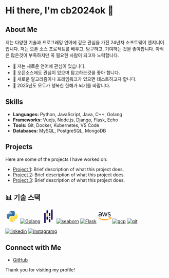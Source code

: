 # Hi there, I'm cb2024ok 👋

## About Me

저는 다양한 기술과 프로그래밍 언어에 깊은 관심을 가진 24년차 소프트웨어 엔지니어 입니다. 저는 오픈 소스 프로젝트를 배우고, 탐구하고, 기여하는 것을 좋아합니다.
아직은 많은것이 부족하지만 꼭 필요한 사람이 되고자 노력합니다.

- 🌱 저는 새로운 언어에 관심이 있습니다.
- 👯 오픈소스에도 관심이 있으며 탐고하는것을 좋아 합니다. 
- 🤔 새로운 알고리즘이나 프레임워크가 있으면 테스트하고자 합니다.
- 💬 2025년도 모두가 행복한 한해가 되기를 바랍니다.

## Skills

- **Languages:** Python, JavaScript, Java, C++, Golang
- **Frameworks:** Vuejs, Node.js, Django, Flask, Echo
- **Tools:** Git, Docker, Kubernetes, VS Code
- **Databases:** MySQL, PostgreSQL, MongoDB

## Projects

Here are some of the projects I have worked on:

- [Project 1](https://github.com/cb2024ok/project1): Brief description of what this project does.
- [Project 2](https://github.com/cb2024ok/project2): Brief description of what this project does.
- [Project 3](https://github.com/cb2024ok/project3): Brief description of what this project does.

## 📊 기술 스택

<a target="_blank" href="https://raw.githubusercontent.com/devicons/devicon/master/icons/python/python-original.svg" style="display: inline-block;"><img src="https://raw.githubusercontent.com/devicons/devicon/master/icons/python/python-original.svg" alt="python" width="42" height="42" /></a>
<a target="_blank" href="https://ddev.com/img/blog/2024/05/golang-nerd-banner.png" style="display: inline-block;"><img src="https://ddev.com/img/blog/2024/05/golang-nerd-banner.png" alt="Golang" width="42" height="42" /></a>
<a target="_blank" href="https://raw.githubusercontent.com/devicons/devicon/2ae2a900d2f041da66e950e4d48052658d850630/icons/pandas/pandas-original.svg" style="display: inline-block;"><img src="https://raw.githubusercontent.com/devicons/devicon/2ae2a900d2f041da66e950e4d48052658d850630/icons/pandas/pandas-original.svg" alt="pandas" width="42" height="42" /></a>
<a target="_blank" href="https://seaborn.pydata.org/_images/logo-mark-lightbg.svg" style="display: inline-block;"><img src="https://seaborn.pydata.org/_images/logo-mark-lightbg.svg" alt="seaborn" width="42" height="42" /></a>
<a target="_blank" href="https://flask-docs-kr.readthedocs.io/ko/latest/_images/logo-full1.png" style="display: inline-block;"><img src="https://flask-docs-kr.readthedocs.io/ko/latest/_images/logo-full1.png" alt="Flask" width="70" height="42" /></a>
<a target="_blank" href="https://raw.githubusercontent.com/devicons/devicon/master/icons/amazonwebservices/amazonwebservices-original-wordmark.svg" style="display: inline-block;"><img src="https://raw.githubusercontent.com/devicons/devicon/master/icons/amazonwebservices/amazonwebservices-original-wordmark.svg" alt="aws" width="42" height="42" /></a>
<a target="_blank" href="https://www.vectorlogo.zone/logos/google_cloud/google_cloud-icon.svg" style="display: inline-block;"><img src="https://www.vectorlogo.zone/logos/google_cloud/google_cloud-icon.svg" alt="gcp" width="42" height="42" /></a>
<a target="_blank" href="https://www.vectorlogo.zone/logos/git-scm/git-scm-icon.svg" style="display: inline-block;"><img src="https://www.vectorlogo.zone/logos/git-scm/git-scm-icon.svg" alt="git" width="42" height="42" /></a>

<a target="_blank" href="https://www.linkedin.com/in/datarichard/" style="display: inline-block;"><img src="https://img.shields.io/badge/linkedin-logo?style=for-the-badge&logo=linkedin&logoColor=white&color=%230a77b6" alt="linkedin"/></a>
<a target="_blank" href="https://www.instagram.com/data_richard/" style="display: inline-block;"><img src="https://img.shields.io/badge/instagram-logo?style=for-the-badge&logo=instagram&logoColor=white&color=%23F35369" alt="instagram"/></a>g

## Connect with Me

- [GitHub](https://github.com/cb2024ok)

Thank you for visiting my profile!
